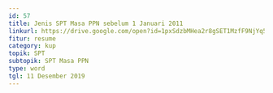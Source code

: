 ```yaml
---
id: 57
title: Jenis SPT Masa PPN sebelum 1 Januari 2011
linkurl: https://drive.google.com/open?id=1pxSdzbMHea2r8gSET1MzfF9NjYq5R-qqMtHUPXcH64w
fitur: resume
category: kup
topik: SPT
subtopik: SPT Masa PPN
type: word
tgl: 11 Desember 2019
---
```


